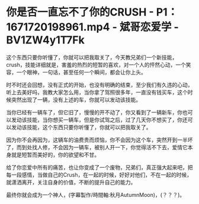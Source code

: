 # 你是否一直忘不了你的CRUSH - P1：1671720198961.mp4 - 斌哥恋爱学 - BV1ZW4y1T7Fk

这个东西只要你听懂了，你就可以把我取关了，今天教兄弟们一个新技能，crush，技能详细就是，害羞的热烈的短暂的喜欢，对一个人的怦然心动，一个笑容，一个眼神，一句话，甚至任何一个瞬间，都会让你上头。

时不时还会回想，没有正式的开始，也没有明确的结束，至少我们有久违的心动，听上去美好吗，我教大家怎么用，当你拿了驾照很多年，一直没有钱买车，这个时候突然出现了一辆，没有上述的车，你就可以发动该技能。

当你已经有一辆车了，但它旧了，慢慢的开不动了，你又看到了一辆新车，你也可以发动该技能，当你想买一辆车，但是你试驾之后，过了几天你不想买了，你还可以发动该技能，这个东西只要你听懂了，你就可以把我取关了。

因为你不会再因为，这辆车的油费贵而烦恼，你不会因为这个车，突然开到一半坏了，而到处找人修，不会因为一辆车，被别人开一下，你觉得活不下去，爱情它本身就是短暂而美好的，你的欲望和不甘。

给了你恋爱中所有的痛苦，也让你变成了一个废物，兄弟们，真正强大起来吧，把每一段感情，当做自己的Crush，在一起的时候，好好对他们，不在一起的时候，就潇洒离开，关注自身的价值，不断的提升自己的能力。

最终你就会成为一个神人，(字幕製作/時間軸:秋月AutumnMoon)，(？？？)。